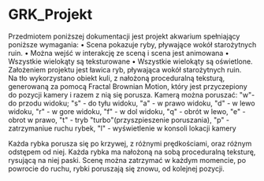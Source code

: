 # GRK_Projekt

 Przedmiotem poniższej dokumentacji jest projekt akwarium spełniający poniższe wymagania:
•	Scena pokazuje ryby, pływające wokół starożytnych ruin. 
•	Można wejść w interakcję ze sceną i scena jest animowana
•	Wszystkie wielokąty są teksturowane
•	Wszystkie wielokąty są oświetlone. 
Założeniem projektu jest ławica ryb, pływająca wokół starożytnych ruin.  
Na tło wykorzystano obiekt kuli, z nałożoną proceduralną teksturą, generowaną za pomocą Fractal Brownian Motion, który jest przyczepiony do pozycji kamery i razem z nią się porusza. 
Kamerą można poruszać:
"w"-do przodu widoku;
"s" - do tyłu widoku,
"a" - w prawo widoku,
"d" - w lewo widoku,
"r" - w gore widoku,
"f" - w dol widoku,
"q" - obrót w lewo,
"e" - obrot w prawo,
"t" - tryb "turbo"(przyszpieszenie poruszania),
"p" - zatrzymaniue ruchu rybek,
"l" - wyświetlenie w konsoli lokacji kamery

Każda rybka porusza się po krzywej, z różnymi prędkościami, oraz różnym odstępem od niej. 
Każda rybka ma nałożoną na sobą proceduralną teksturę, rysującą na niej paski.
Scenę można zatrzymać w każdym momencie, po powrocie do ruchu, rybki poruszają się znowu, od kolejnej pozycji. 
